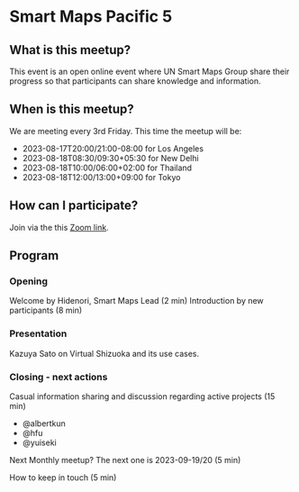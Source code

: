 # Smart Maps Pacific 5

## What is this meetup?

This event is an open online event where UN Smart Maps Group share their progress so that participants can share knowledge and information.

## When is this meetup?
We are meeting every 3rd Friday. This time the meetup will be:

- 2023-08-17T20:00/21:00-08:00 for Los Angeles
- 2023-08-18T08:30/09:30+05:30 for New Delhi
- 2023-08-18T10:00/06:00+02:00 for Thailand
- 2023-08-18T12:00/13:00+09:00 for Tokyo

## How can I participate?

Join via the this [Zoom link](https://ucla.zoom.us/meeting/register/tJcoc-mvrTovG920aIcgb-64RaKdVWKTb1Ik).

## Program

### Opening

Welcome by Hidenori, Smart Maps Lead (2 min)
Introduction by new participants (8 min)

### Presentation

Kazuya Sato on Virtual Shizuoka and its use cases.

### Closing - next actions

Casual information sharing and discussion regarding active projects (15 min)
- @albertkun
- @hfu
- @yuiseki

Next Monthly meetup? The next one is 2023-09-19/20 (5 min)

How to keep in touch (5 min)
